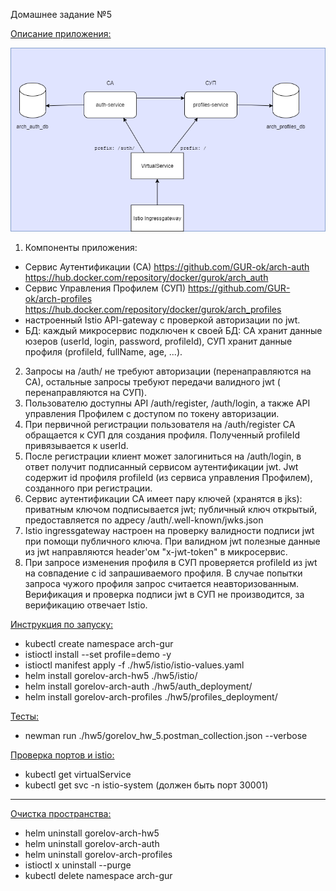 Домашнее задание №5

<u>Описание приложения:</u>

![img.png](img.png)

1) Компоненты приложения:

- Сервис Аутентификации (СА) https://github.com/GUR-ok/arch-auth https://hub.docker.com/repository/docker/gurok/arch_auth 
- Сервис Управления Профилем (СУП) https://github.com/GUR-ok/arch-profiles https://hub.docker.com/repository/docker/gurok/arch_profiles
- настроенный Istio API-gateway с проверкой авторизации по jwt.
- БД: каждый микросервис подключен к своей БД:
  СА хранит данные юзеров (userId, login, password, profileId), СУП хранит данные профиля (profileId, fullName, age,
  ...).
2) Запросы на /auth/ не требуют авторизации (перенаправляются на СА), остальные запросы требуют передачи валидного jwt (
   перенаправляются на СУП).
3) Пользователю доступны API /auth/register, /auth/login, а также API управления Профилем с доступом по токену
   авторизации.
4) При первичной регистрации пользователя на /auth/register СА обращается к СУП для создания профиля. Полученный
   profileId привязывается к userId.
5) После регистрации клиент может залогиниться на /auth/login, в ответ получит подписанный сервисом аутентификации jwt.
   Jwt содержит id профиля profileId (из сервиса управления Профилем), созданного при регистрации.
6) Сервис аутентификации СА имеет пару ключей (хранятся в jks): приватным ключом подписывается jwt; публичный ключ
   открытый, предоставляется по адресу /auth/.well-known/jwks.json
7) Istio ingressgateway настроен на проверку валидности подписи jwt при помощи публичного ключа. 
   При валидном jwt полезные данные из jwt направляются header'ом "x-jwt-token" в микросервис.
8) При запросе изменения профиля в СУП проверяется profileId из jwt на совпадение с id запрашиваемого профиля. В случае
   попытки запроса чужого профиля запрос считается неавторизованным. Верификация и проверка подписи jwt в СУП не
   производится, за верификацию отвечает Istio.

<u>Инструкция по запуску:</u>

- kubectl create namespace arch-gur
- istioctl install --set profile=demo -y
- istioctl manifest apply -f ./hw5/istio/istio-values.yaml
- helm install gorelov-arch-hw5 ./hw5/istio/
- helm install gorelov-arch-auth ./hw5/auth_deployment/
- helm install gorelov-arch-profiles ./hw5/profiles_deployment/

<u>Тесты:</u>

- newman run ./hw5/gorelov_hw_5.postman_collection.json --verbose

<u>Проверка портов и istio:</u>

- kubectl get virtualService
- kubectl get svc -n istio-system
  (должен быть порт 30001)

---
<u>Очистка пространства:</u>

- helm uninstall gorelov-arch-hw5
- helm uninstall gorelov-arch-auth
- helm uninstall gorelov-arch-profiles
- istioctl x uninstall --purge
- kubectl delete namespace arch-gur